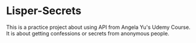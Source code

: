 # Lisper-Secrets
This is a practice project about using API from Angela Yu's Udemy Course. It is about getting confessions or secrets from anonymous people.
